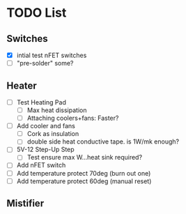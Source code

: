# TODO List

## Switches
- [x] intial test nFET switches
- [ ] "pre-solder" some?

## Heater
- [ ] Test Heating Pad
  - [ ] Max heat dissipation
  - [ ] Attaching coolers+fans: Faster?
- [ ] Add cooler and fans
  - [ ] Cork as insulation
  - [ ] double side heat conductive tape. is 1W/mk enough?
- [ ] 5V-12 Step-Up Step
  - [ ] Test ensure max W...heat sink required?
- [ ] Add nFET switch
- [ ] Add temperature protect 70deg (burn out one)
- [ ] Add temperature protect 60deg (manual reset)

## Mistifier
